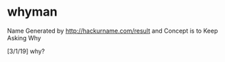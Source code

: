 # whyman
Name Generated by http://hackurname.com/result and Concept is to Keep Asking Why

[3/1/19] why?
